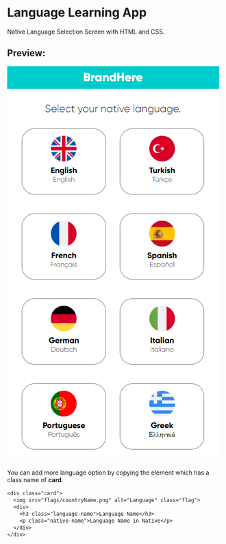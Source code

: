 # Language Learning App
Native Language Selection Screen with HTML and CSS.

## Preview:

![alt text](https://github.com/enesoeztekin/language-learning-app/blob/master/app.PNG)

You can add more language option by copying the element which has a class name of <strong>card</strong>.
```
<div class="card">
  <img src="flags/countryName.png" alt="Language" class="flag">
  <div>
    <h3 class="language-name">Language Name</h3>
    <p class="native-name">Language Name in Native</p>
  </div>
</div>
```  
